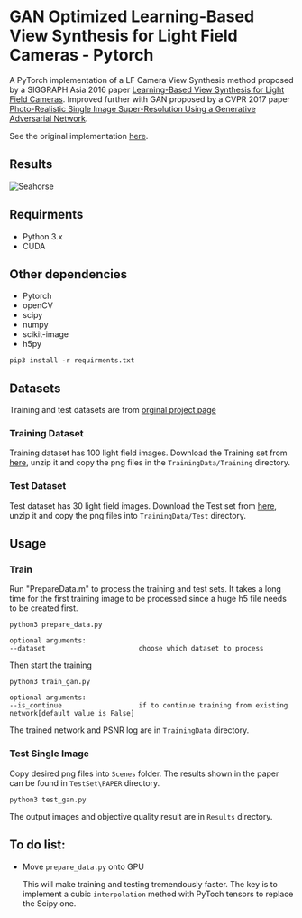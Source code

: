 # GAN Optimized Learning-Based View Synthesis for Light Field Cameras - Pytorch
A PyTorch implementation of a LF Camera View Synthesis method proposed by a SIGGRAPH Asia 2016 paper [Learning-Based View Synthesis for Light Field Cameras](http://cseweb.ucsd.edu/~viscomp/projects/LF/papers/SIGASIA16/).
Improved further with GAN proposed by a CVPR 2017 paper [Photo-Realistic Single Image Super-Resolution Using a Generative Adversarial Network](https://arxiv.org/abs/1609.04802).

See the original implementation [here](https://github.com/GIMPS/lf_syn).

## Results

![Seahorse](https://thumbs.gfycat.com/VigorousInferiorBluegill-size_restricted.gif)

## Requirments
- Python 3.x
- CUDA

## Other dependencies
- Pytorch
- openCV
- scipy
- numpy
- scikit-image
- h5py
```angular2html
pip3 install -r requirments.txt
```
## Datasets

Training and test datasets are from [orginal project page](http://cseweb.ucsd.edu/~viscomp/projects/LF/papers/SIGASIA16/)

### Training Dataset
Training dataset has 100 light field images.
Download the Training set from [here](http://cseweb.ucsd.edu/~viscomp/projects/LF/papers/SIGASIA16/PaperData/SIGGRAPHAsia16_ViewSynthesis_Trainingset.zip),
unzip it and copy the png files in the `TrainingData/Training` directory.

### Test Dataset
Test dataset has 30 light field images.
Download the Test set from [here](http://cseweb.ucsd.edu/~viscomp/projects/LF/papers/SIGASIA16/PaperData/SIGGRAPHAsia16_ViewSynthesis_Testset.zip),
unzip it and copy the png files into `TrainingData/Test`  directory.

## Usage

### Train
Run "PrepareData.m" to process the training and test sets. It takes a long 
time for the first training image to be processed since a huge h5 file needs 
to be created first.
```
python3 prepare_data.py

optional arguments:
--dataset                       choose which dataset to process

``` 
Then start the training
```
python3 train_gan.py

optional arguments:
--is_continue                   if to continue training from existing network[default value is False]
```
The trained network and PSNR log are in `TrainingData` directory.

### Test Single Image
Copy desired png files into `Scenes` folder. The results shown in the paper
can be found in `TestSet\PAPER` directory.
```
python3 test_gan.py
```
The output images and objective quality result are in `Results` directory.

## To do list:
- Move `prepare_data.py` onto GPU

   This will make training and testing tremendously faster. The key is to implement a cubic `interpolation` method with PyToch tensors to replace the Scipy one.
